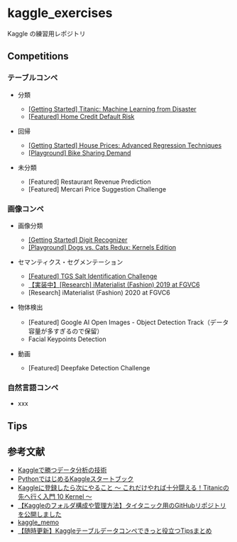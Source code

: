 # kaggle_exercises
Kaggle の練習用レポジトリ

## Competitions

### テーブルコンペ
- 分類
    - [[Getting Started] Titanic: Machine Learning from Disaster](https://github.com/Yagami360/kaggle_exercises/tree/master/titanic)
    - [[Featured] Home Credit Default Risk](https://github.com/Yagami360/kaggle_exercises/tree/master/home-credit-default-risk)

- 回帰
    - [[Getting Started] House Prices: Advanced Regression Techniques](https://github.com/Yagami360/kaggle_exercises/tree/master/house-prices-advanced-regression-techniques)
    - [[Playground] Bike Sharing Demand](https://github.com/Yagami360/kaggle_exercises/tree/master/bike-sharing-demand)

- 未分類
    - [Featured] Restaurant Revenue Prediction
    - [Featured] Mercari Price Suggestion Challenge

### 画像コンペ
- 画像分類
    - [[Getting Started] Digit Recognizer](https://github.com/Yagami360/kaggle_exercises/tree/master/digit-recognizer)
    - [[Playground] Dogs vs. Cats Redux: Kernels Edition](https://github.com/Yagami360/kaggle_exercises/tree/master/dogs-vs-cats-redux-kernels-edition)

- セマンティクス・セグメンテーション
    - [[Featured] TGS Salt Identification Challenge](https://github.com/Yagami360/kaggle_exercises/tree/master/tgs-salt-identification-challenge)
    - [【実装中】[Research] iMaterialist (Fashion) 2019 at FGVC6](https://github.com/Yagami360/kaggle_exercises/tree/master/imaterialist-fashion-2019-FGVC6)
    - [Research] iMaterialist (Fashion) 2020 at FGVC6

- 物体検出
    - [Featured] Google AI Open Images - Object Detection Track（データ容量が多すぎるので保留）
    - Facial Keypoints Detection

- 動画
    - [Featured] Deepfake Detection Challenge


### 自然言語コンペ
- xxx

## Tips
<!--
- EDA と前処理
    1. 目的変数の分布を確認。
        - 偏っているようなら log 変換などで正規分布に近づける
    1. 説明変数の分布を確認。
        - 学習用データとテスト用データでともに情報量ゼロの特徴量をクレンジング
            - 情報量ゼロ：1種類の値しか入ってない特徴量、相関係数が1の特徴量
        - 学習用データには含まれておらず、テスト用データにしか含まれていない特徴量をクレンジング
        - 外れ値がある特徴量は NAN 値で補完以外にも、外れ値存在フラグの特徴量を新たに追加する方法もあり
    1. GDBT での feature_importances を確認
        - XGBoost の `feature_importances_` などで確認可能
        - 相関の低い特徴量は、データセットから除外する
    1. 特徴量の相関確認
        - 各特徴量間や目的変数と説明変数の相関の相関をヒートマップやヒストグラムで確認。
        - 相関が小さいならばそれらの特徴量の独立性は高いので、除外性の低い特徴量となる。

- 特徴抽出
    - 前処理のカテゴリーデータのエンコードを one-hot で行うか否か
    - 時系列データを、年・日・時間・分・曜日・季節・休日などに分解する。
    - 同じ値を持つ特徴量を１つに Group 化するとき（IDなど）には、グループした特徴の count と それに関連した特徴量の min, max, mean, sum などを取る
        - 参考コンペ : home-credit-default-risk のデータセット
    - 外れ値がある特徴量は NAN 値で補完以外にも、外れ値存在フラグの特徴量を新たに追加する方法もあり
    - 目的変数と強い相関を持つ特徴量に対して、多項式特徴量 PolynomialFeatures（目的変数と強い相関を持つ特徴量間で乗算）を追加する方法もあり
        - 参考コンペ : home-credit-default-risk ()
        - 変数EXT_SOURCE_1^2とEXT_SOURCE_2^2の他に、EXT_SOURCE_1×EXT_SOURCE_2、EXT_SOURCE_1×EXT_SOURCE_2^2、EXT_SOURCE_1^2×EXT_SOURCE_2^2などの変数

- ハイパーパラメーターのチューニング
    - ハイパーパラメーターのチューニングは時間がかかるので、一般的に後半で行うほうがよい。
    - ハイパーパラメーターのチューニング時のスコア計算は、計算時間削減のため k > 1 での k-fold CV ではなく k = 1 での k-fold CV で行い、決定したベストモデルでの最終的なスコア計算は、k > 1 の k-fold CV で行う方法もある。
    - GDBT や木構造モデルの `n_estimators` は、NN モデルの epoches のように、学習段階で小さい値から設定値までの値で変化するので、ハイパーパラメーターのチューニングの対象外計算時間の許容できるできるだけ大きい値で固定して他のパラメータのチューニングを行う。

- 評価
    - StratifiedKFold は、テストデータに含まれる各クラスの割合を、学習データに含まれる各クラスの割合とほぼ同じにする CV であり、回帰タスクのように target 値が連続値となるようなケースでは無効。回帰タスクでは通常の k-fold を使用。

- その他
    - 回帰対象の確率分布が正規分布に従っていないとモデルの推論精度が低下するので、対数変換などで正規分布に従うようにする。
        - 参考コンペ : House Prices の SalePrice
-->

## 参考文献
- [Kaggleで勝つデータ分析の技術](https://github.com/ghmagazine/kagglebook)
- [PythonではじめるKaggleスタートブック](https://github.com/upura/python-kaggle-start-book)
- [Kaggleに登録したら次にやること ～ これだけやれば十分闘える！Titanicの先へ行く入門 10 Kernel ～](https://qiita.com/upura/items/3c10ff6fed4e7c3d70f0)
- [【Kaggleのフォルダ構成や管理方法】タイタニック用のGitHubリポジトリを公開しました](https://upura.hatenablog.com/entry/2018/12/28/225234)
- [kaggle_memo](https://github.com/nejumi/kaggle_memo)
- [【随時更新】Kaggleテーブルデータコンペできっと役立つTipsまとめ](https://naotaka1128.hatenadiary.jp/entry/kaggle-compe-tips)